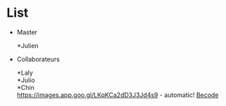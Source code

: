 # List 

* Master

	*Julien

* Collaborateurs

	*Laly  
	*Julio  
	*Chin  
https://images.app.goo.gl/LKqKCa2dD3J3Jd4s9 - automatic!
[Becode](https://images.app.goo.gl/LKqKCa2dD3J3Jd4s9)


